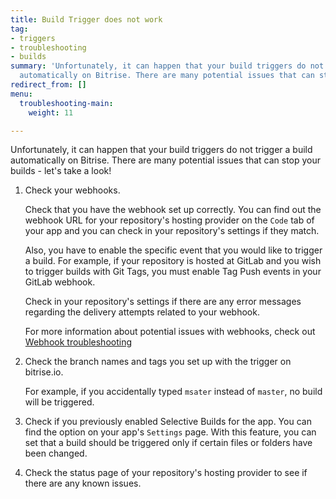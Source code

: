 ```yaml
---
title: Build Trigger does not work
tag:
- triggers
- troubleshooting
- builds
summary: 'Unfortunately, it can happen that your build triggers do not trigger a build
  automatically on Bitrise. There are many potential issues that can stop your builds '
redirect_from: []
menu:
  troubleshooting-main:
    weight: 11

---
```

Unfortunately, it can happen that your build triggers do not trigger a build automatically on Bitrise. There are many potential issues that can stop your builds - let's take a look!

1. Check your webhooks.

    Check that you have the webhook set up correctly. You can find out the webhook URL for your repository's hosting provider on the `Code` tab of your app and you can check in your repository's settings if they match.

    Also, you have to enable the specific event that you would like to trigger a build. For example, if your repository is hosted at GitLab and you wish to trigger builds with Git Tags, you must enable Tag Push events in your GitLab webhook.

    Check in your repository's settings if there are any error messages regarding the delivery attempts related to your webhook.

    For more information about potential issues with webhooks, check out [Webhook troubleshooting](/webhooks/troubleshooting)

1. Check the branch names and tags you set up with the trigger on bitrise.io.

    For example, if you accidentally typed `msater` instead of `master`, no build will be triggered.

1. Check if you previously enabled Selective Builds for the app. You can find the option on your app's `Settings` page. With this feature, you can set that a build should be triggered only if certain files or folders have been changed.

1. Check the status page of your repository's hosting provider to see if there are any known issues.